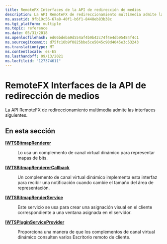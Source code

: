 ```yaml
---
title: RemoteFX Interfaces de la API de redirección de medios
description: La API RemoteFX de redireccionamiento multimedia admite las interfaces siguientes.
ms.assetid: 9fb19c56-67a8-40f1-b6f1-8448eb83b38c
ms.tgt_platform: multiple
ms.topic: reference
ms.date: 05/31/2018
ms.openlocfilehash: ed66bdeba9d554af4b9b42c74f4e4db95484f4c1
ms.sourcegitcommit: d75fc10b9f0825bbe5ce5045c90d4045e3c53243
ms.translationtype: MT
ms.contentlocale: es-ES
ms.lasthandoff: 09/13/2021
ms.locfileid: "127374611"
---
```

# <a name="remotefx-media-redirection-api-interfaces"></a>RemoteFX Interfaces de la API de redirección de medios

La API RemoteFX de redireccionamiento multimedia admite las interfaces siguientes.

## <a name="in-this-section"></a>En esta sección

<dl> <dt>

[**IWTSBitmapRenderer**](/windows/desktop/api/tsvirtualchannels/nn-tsvirtualchannels-iwtsbitmaprenderer)
</dt> <dd>

Lo usa un complemento de canal virtual dinámico para representar mapas de bits.

</dd> <dt>

[**IWTSBitmapRendererCallback**](/windows/desktop/api/tsvirtualchannels/nn-tsvirtualchannels-iwtsbitmaprenderercallback)
</dt> <dd>

Un complemento de canal virtual dinámico implementa esta interfaz para recibir una notificación cuando cambie el tamaño del área de representación.

</dd> <dt>

[**IWTSBitmapRenderService**](/windows/desktop/api/tsvirtualchannels/nn-tsvirtualchannels-iwtsbitmaprenderservice)
</dt> <dd>

Este servicio se usa para crear una asignación visual en el cliente correspondiente a una ventana asignada en el servidor.

</dd> <dt>

[**IWTSPluginServiceProvider**](/windows/desktop/api/tsvirtualchannels/nn-tsvirtualchannels-iwtspluginserviceprovider)
</dt> <dd>

Proporciona una manera de que los complementos de canal virtual dinámico consulten varios Escritorio remoto de cliente.

</dd> </dl>

 

 





